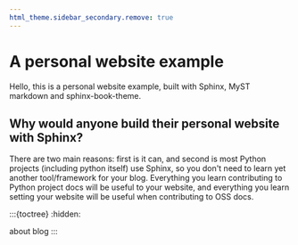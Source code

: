 ```yaml
---
html_theme.sidebar_secondary.remove: true
---
```


# A personal website example

Hello, this is a personal website example, built with
Sphinx, MyST markdown and sphinx-book-theme.

## Why would anyone build their personal website with Sphinx?
There are two main reasons: first is it can, and second is most Python projects
(including python itself) use Sphinx, so you don't need to learn yet another tool/framework
for your blog.
Everything you learn contributing to Python project docs will be useful to your website,
and everything you learn setting your website will be useful when contributing to OSS docs.

:::{toctree}
:hidden:

about
blog
:::
